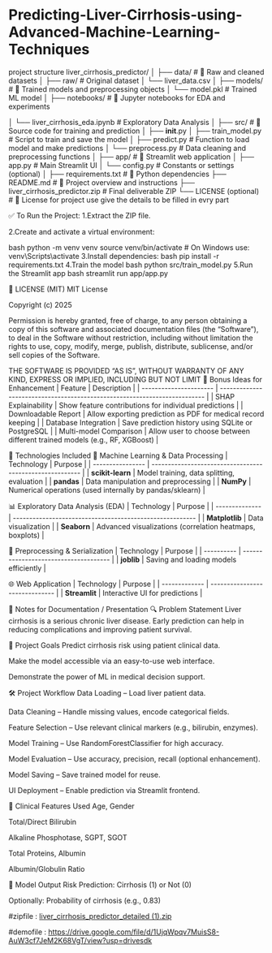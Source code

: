 # Predicting-Liver-Cirrhosis-using-Advanced-Machine-Learning-Techniques


project structure
liver_cirrhosis_predictor/
│
├── data/                            # 🔹 Raw and cleaned datasets
│   ├── raw/                         # Original dataset
│      └── liver_data.csv
│
├── models/                          # 🔹 Trained models and preprocessing objects
│   └── model.pkl                    # Trained ML model
│
├── notebooks/                       # 🔹 Jupyter notebooks for EDA and experiments


│   └── liver_cirrhosis_eda.ipynb    # Exploratory Data Analysis
│
├── src/                             # 🔹 Source code for training and prediction
│   ├── __init__.py
│   ├── train_model.py               # Script to train and save the model
│   ├── predict.py                   # Function to load model and make predictions
│   └── preprocess.py                # Data cleaning and preprocessing functions
│
├── app/                             # 🔹 Streamlit web application
│   ├── app.py                       # Main Streamlit UI
│   └── config.py                    # Constants or settings (optional)
│
├── requirements.txt                 # 🔹 Python dependencies
├── README.md                        # 🔹 Project overview and instructions
├── liver_cirrhosis_predictor.zip    # Final deliverable ZIP
└── LICENSE (optional)               # 🔹 License for project use        give the details to be filled in evry part 

✅ To Run the Project:
1.Extract the ZIP file.

2.Create and activate a virtual environment:

bash
python -m venv venv
source venv/bin/activate  # On Windows use: venv\Scripts\activate
3.Install dependencies:
bash
pip install -r requirements.txt
4.Train the model
bash
python src/train_model.py
5.Run the Streamlit app
bash
streamlit run app/app.py

📄 LICENSE (MIT)
MIT License

Copyright (c) 2025 

Permission is hereby granted, free of charge, to any person obtaining a copy of this software and associated documentation files (the “Software”), to deal in the Software without restriction, including without limitation the rights to use, copy, modify, merge, publish, distribute, sublicense, and/or sell copies of the Software.

THE SOFTWARE IS PROVIDED “AS IS”, WITHOUT WARRANTY OF ANY KIND, EXPRESS OR IMPLIED, INCLUDING BUT NOT LIMIT
🧪 Bonus Ideas for Enhancement
| Feature                | Description                                                               |
| ---------------------- | ------------------------------------------------------------------------- |
| SHAP Explainability    | Show feature contributions for individual predictions                     |
| Downloadable Report    | Allow exporting prediction as PDF for medical record keeping              |
| Database Integration   | Save prediction history using SQLite or PostgreSQL                        |
| Multi-model Comparison | Allow user to choose between different trained models (e.g., RF, XGBoost) |

🚀 Technologies Included
🧠 Machine Learning & Data Processing
| Technology       | Purpose                                                  |
| ---------------- | -------------------------------------------------------- |
| **scikit-learn** | Model training, data splitting, evaluation               |
| **pandas**       | Data manipulation and preprocessing                      |
| **NumPy**        | Numerical operations (used internally by pandas/sklearn) |

📊 Exploratory Data Analysis (EDA)
| Technology     | Purpose                                                  |
| -------------- | -------------------------------------------------------- |
| **Matplotlib** | Data visualization                                       |
| **Seaborn**    | Advanced visualizations (correlation heatmaps, boxplots) |

🧼 Preprocessing & Serialization
| Technology | Purpose                               |
| ---------- | ------------------------------------- |
| **joblib** | Saving and loading models efficiently |

🌐 Web Application
| Technology    | Purpose                        |
| ------------- | ------------------------------ |
| **Streamlit** | Interactive UI for predictions |

📝 Notes for Documentation / Presentation
🔍 Problem Statement
Liver cirrhosis is a serious chronic liver disease. Early prediction can help in reducing complications and improving patient survival.

🎯 Project Goals
Predict cirrhosis risk using patient clinical data.

Make the model accessible via an easy-to-use web interface.

Demonstrate the power of ML in medical decision support.

🛠️ Project Workflow
Data Loading – Load liver patient data.

Data Cleaning – Handle missing values, encode categorical fields.

Feature Selection – Use relevant clinical markers (e.g., bilirubin, enzymes).

Model Training – Use RandomForestClassifier for high accuracy.

Model Evaluation – Use accuracy, precision, recall (optional enhancement).

Model Saving – Save trained model for reuse.

UI Deployment – Enable prediction via Streamlit frontend.

🏥 Clinical Features Used
Age, Gender

Total/Direct Bilirubin

Alkaline Phosphotase, SGPT, SGOT

Total Proteins, Albumin

Albumin/Globulin Ratio

🧪 Model Output
Risk Prediction: Cirrhosis (1) or Not (0)

Optionally: Probability of cirrhosis (e.g., 0.83)

#zipfile : [liver_cirrhosis_predictor_detailed (1).zip](https://github.com/user-attachments/files/21320183/liver_cirrhosis_predictor_detailed.1.zip)

#demofile : https://drive.google.com/file/d/1UjqWpqv7MuisS8-AuW3cf7JeM2K68VgT/view?usp=drivesdk

